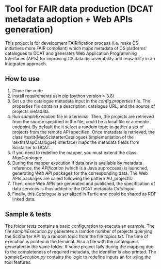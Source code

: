 # Tool for FAIR data production (DCAT metadata adoption + Web APIs generation)
This project is for development FAIRification process (i.e. make CS initiatives more FAIR compliant) which maps metadata of CS platforms' catalogues to DCAT and generates Web Application Programming Interfaces (APIs) for improving CS data discoverability and reusability in an integrated approach. 

## How to use
1. Clone the code
2. Install requirements usin pip (python version > 3.8)
3. Set up the catalogue metadata input in the *config.properties* file. The properties file contains a description, catalogue URL, and the source of projects metadata. 
4. Run *sampleExecution* file in a terminal. 
Then, the projects are retrieved from the source specified in the file, could be a local file or a remote endpoint. By default the it select a random topic to gather a set of projects from the remote API specified.
Once metadata is retrieved, the class \textit{MapScistarterCatalogue} (implementation of the \textit{MapCatalogue} interface) maps the metadata fields from Scistarter to DCAT.
5. If you need to redefine the mapper, you must extend the class *MapCatalogue*.
6. During the mapper execution if data raw is available by metadata reference, the *APIfication* (which is a Java suproccess) is launched, generating *Web API* packages for the corresponding data. The Web APIs packages are called following the pattern AG_projectID
7. Then, once Web APIs are generated and published, the specification of data services is thus added to the DCAT metadata *Catalogue*.
8. Finally, this *Catalogue* is serialized in Turtle and could be shared as RDF linked data.

## Sample & tests
The folder *tests* contains a basic configuration to execute an example.
The file *sampleExecution.py* generates a ramdon number of projects querying the SciStarter API by a random topic from the file *topics.txt*. 
The time of execution is printed in the terminal. Also a file with the catalogue is generated in the same folder. If some project fails during the mapping due to the completeness of required metadata, the identifier is also printed.
The *sampleExecution.py* contains the logic to redefine inputs an for using the tool features.

